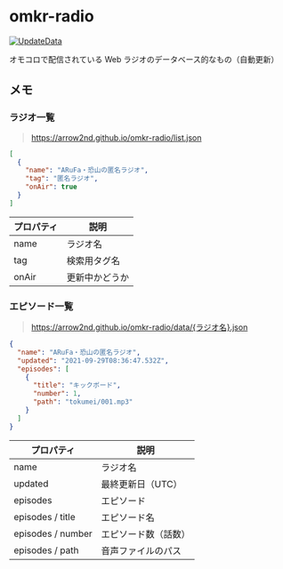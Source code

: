 # omkr-radio

[![UpdateData](https://github.com/arrow2nd/omkr-radio/actions/workflows/updateData.yaml/badge.svg)](https://github.com/arrow2nd/omkr-radio/actions/workflows/updateData.yaml)

オモコロで配信されている Web ラジオのデータベース的なもの（自動更新）

## メモ

### ラジオ一覧

> https://arrow2nd.github.io/omkr-radio/list.json

```json
[
  {
    "name": "ARuFa・恐山の匿名ラジオ",
    "tag": "匿名ラジオ",
    "onAir": true
  }
]
```

| プロパティ | 説明           |
| ---------- | -------------- |
| name       | ラジオ名       |
| tag        | 検索用タグ名   |
| onAir      | 更新中かどうか |

### エピソード一覧

> https://arrow2nd.github.io/omkr-radio/data/{ラジオ名}.json

```json
{
  "name": "ARuFa・恐山の匿名ラジオ",
  "updated": "2021-09-29T08:36:47.532Z",
  "episodes": [
    {
      "title": "キックボード",
      "number": 1,
      "path": "tokumei/001.mp3"
    }
  ]
}
```

| プロパティ        | 説明                 |
| ----------------- | -------------------- |
| name              | ラジオ名             |
| updated           | 最終更新日（UTC）    |
| episodes          | エピソード           |
| episodes / title  | エピソード名         |
| episodes / number | エピソード数（話数） |
| episodes / path   | 音声ファイルのパス   |
